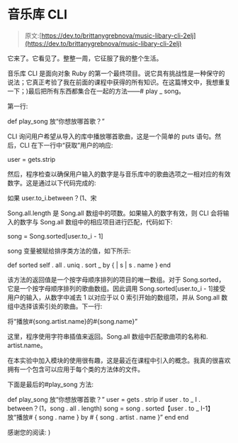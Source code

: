 # 音乐库 CLI

> 原文:[https://dev.to/brittanygrebnova/music-libary-cli-2elj](https://dev.to/brittanygrebnova/music-libary-cli-2elj)

它来了。它看见了。整整一周，它征服了我的整个生活。

音乐库 CLI 是面向对象 Ruby 的第一个最终项目。说它具有挑战性是一种保守的说法；它真正考验了我在前面的课程中获得的所有知识。在这篇博文中，我想重复一下；)最后把所有东西都集合在一起的方法——# play _ song。

第一行:

def play_song 放“你想放哪首歌？”

CLI 询问用户希望从导入的库中播放哪首歌曲，这是一个简单的 puts 语句。然后，CLI 在下一行中“获取”用户的响应:

user = gets.strip

然后，程序检查以确保用户输入的数字是与音乐库中的歌曲选项之一相对应的有效数字。这是通过以下代码完成的:

如果 user.to_i.between？(1、宋

Song.all.length 是 Song.all 数组中的项数。如果输入的数字有效，则 CLI 会将输入的数字与 Song.all 数组中的相应项目进行匹配，代码如下:

song = Song.sorted[user.to_i - 1]

song 变量被赋给排序类方法的值，如下所示:

def sorted
self . all . uniq . sort _ by { | s | s . name }
end

该方法的返回值是一个按字母顺序排列的项目的唯一数组。对于 Song.sorted，它是一个按字母顺序排列的歌曲数组。因此调用 Song.sorted[user.to_i - 1]接受用户的输入，从数字中减去 1 以对应于以 0 索引开始的数组项，并从 Song.all 数组中选择该索引处的歌曲。下一行:

将“播放#{song.artist.name}的#{song.name}”

这里，程序使用字符串插值来返回。Song.all 数组中匹配歌曲项的名称和. artist.name。

在本实验中加入模块的使用很有趣，这是最近在课程中引入的概念。我真的很喜欢拥有一个包含可以应用于每个类的方法体的文件。

下面是最后的#play_song 方法:

def play_song
放“你想放哪首歌？”
user = gets . strip
if user . to _ I . between？(1，song . all . length)
song = song . sorted【user . to _ I-1】
放“播放# { song . name } by # { song . artist . name }”
end
end

感谢您的阅读: )